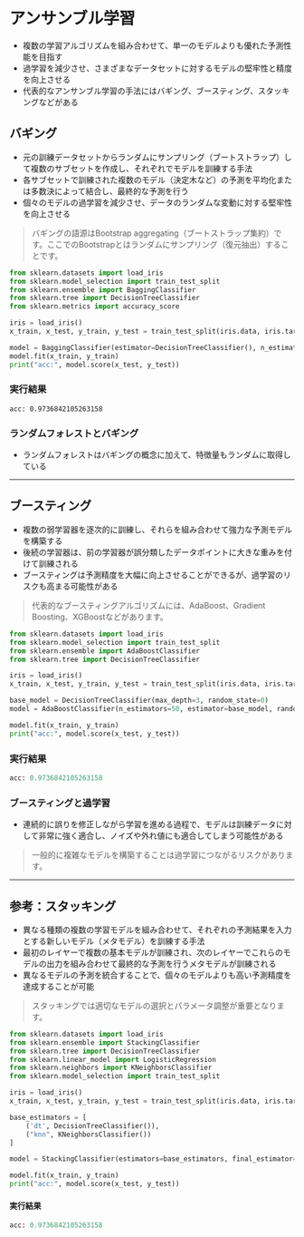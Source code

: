 # アンサンブル学習
* 複数の学習アルゴリズムを組み合わせて、単一のモデルよりも優れた予測性能を目指す
* 過学習を減少させ、さまざまなデータセットに対するモデルの堅牢性と精度を向上させる
* 代表的なアンサンブル学習の手法にはバギング、ブースティング、スタッキングなどがある

## バギング

* 元の訓練データセットからランダムにサンプリング（ブートストラップ）して複数のサブセットを作成し、それぞれでモデルを訓練する手法
* 各サブセットで訓練された複数のモデル（決定木など）の予測を平均化または多数決によって結合し、最終的な予測を行う
* 個々のモデルの過学習を減少させ、データのランダムな変動に対する堅牢性を向上させる

> バギングの語源はBootstrap aggregating（ブートストラップ集約）です。ここでのBootstrapとはランダムにサンプリング（復元抽出）することです。

```py
from sklearn.datasets import load_iris
from sklearn.model_selection import train_test_split
from sklearn.ensemble import BaggingClassifier
from sklearn.tree import DecisionTreeClassifier
from sklearn.metrics import accuracy_score

iris = load_iris()
x_train, x_test, y_train, y_test = train_test_split(iris.data, iris.target, random_state=0)

model = BaggingClassifier(estimator=DecisionTreeClassifier(), n_estimators=10, random_state=0)
model.fit(x_train, y_train)
print("acc:", model.score(x_test, y_test))
```

### 実行結果

```
acc: 0.9736842105263158
```

### ランダムフォレストとバギング

* ランダムフォレストはバギングの概念に加えて、特徴量もランダムに取得している

---

## ブースティング

* 複数の弱学習器を逐次的に訓練し、それらを組み合わせて強力な予測モデルを構築する
* 後続の学習器は、前の学習器が誤分類したデータポイントに大きな重みを付けて訓練される
* ブースティングは予測精度を大幅に向上させることができるが、過学習のリスクも高まる可能性がある

> 代表的なブースティングアルゴリズムには、AdaBoost、Gradient Boosting、XGBoostなどがあります。

```py
from sklearn.datasets import load_iris
from sklearn.model_selection import train_test_split
from sklearn.ensemble import AdaBoostClassifier
from sklearn.tree import DecisionTreeClassifier

iris = load_iris()
x_train, x_test, y_train, y_test = train_test_split(iris.data, iris.target, random_state=0)

base_model = DecisionTreeClassifier(max_depth=3, random_state=0)
model = AdaBoostClassifier(n_estimators=50, estimator=base_model, random_state=0)

model.fit(x_train, y_train)
print("acc:", model.score(x_test, y_test))
```

### 実行結果

```py
acc: 0.9736842105263158
```

### ブースティングと過学習

* 連続的に誤りを修正しながら学習を進める過程で、モデルは訓練データに対して非常に強く適合し、ノイズや外れ値にも適合してしまう可能性がある

> 一般的に複雑なモデルを構築することは過学習につながるリスクがあります。

---

## 参考：スタッキング

* 異なる種類の複数の学習モデルを組み合わせて、それぞれの予測結果を入力とする新しいモデル（メタモデル）を訓練する手法
* 最初のレイヤーで複数の基本モデルが訓練され、次のレイヤーでこれらのモデルの出力を組み合わせて最終的な予測を行うメタモデルが訓練される
* 異なるモデルの予測を統合することで、個々のモデルよりも高い予測精度を達成することが可能

> スタッキングでは適切なモデルの選択とパラメータ調整が重要となります。

```py
from sklearn.datasets import load_iris
from sklearn.ensemble import StackingClassifier
from sklearn.tree import DecisionTreeClassifier
from sklearn.linear_model import LogisticRegression
from sklearn.neighbors import KNeighborsClassifier
from sklearn.model_selection import train_test_split

iris = load_iris()
x_train, x_test, y_train, y_test = train_test_split(iris.data, iris.target, random_state=0)

base_estimators = [
    ('dt', DecisionTreeClassifier()),
    ("knn", KNeighborsClassifier())
]

model = StackingClassifier(estimators=base_estimators, final_estimator=LogisticRegression())

model.fit(x_train, y_train)
print("acc:", model.score(x_test, y_test))
```

#### 実行結果

```py
acc: 0.9736842105263158
```

